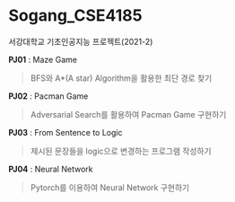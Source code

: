 # Sogang_CSE4185
서강대학교 기초인공지능 프로젝트(2021-2)

**PJ01** : Maze Game
> BFS와 A*(A star) Algorithm을 활용한 최단 경로 찾기

**PJ02** : Pacman Game
> Adversarial Search를 활용하여 Pacman Game 구현하기

**PJ03** : From Sentence to Logic
> 제시된 문장들을 logic으로 변경하는 프로그램 작성하기

**PJ04** : Neural Network
> Pytorch를 이용하여 Neural Network 구현하기 
